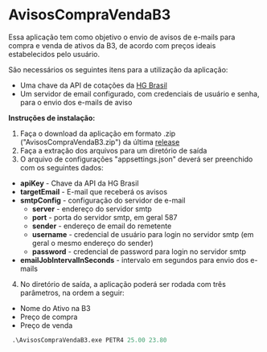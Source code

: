 # AvisosCompraVendaB3

Essa aplicação tem como objetivo o envio de avisos de e-mails para compra e venda de ativos da B3, de acordo com preços ideais estabelecidos pelo usuário.

São necessários os seguintes itens para a utilização da aplicação:
* Uma chave da API de cotações da [HG Brasil](https://hgbrasil.com/apis/cotacao-acao/b3-brasil-bolsa-balcao-b3sa3)
* Um servidor de email configurado, com credenciais de usuário e senha, para o envio dos e-mails de aviso

**Instruções de instalação:**
1. Faça o download da aplicação em formato .zip ("AvisosCompraVendaB3.zip") da última [release](https://github.com/leosch92/AvisosCompraVendaB3/releases)
2. Faça a extração dos arquivos para um diretório de saída
3. O arquivo de configurações "appsettings.json" deverá ser preenchido com os seguintes dados:
* **apiKey** - Chave da API da HG Brasil
* **targetEmail** - E-mail que receberá os avisos
* **smtpConfig** - configuração do servidor de e-mail
  * **server** - endereço do servidor smtp
  * **port** - porta do servidor smtp, em geral 587
  * **sender** - endereço de email do remetente
  * **username** - credencial de usuário para login no servidor smtp (em geral o mesmo endereço do sender)
  * **password** - credencial de password para login no servidor smtp
* **emailJobIntervalInSeconds** - intervalo em segundos para envio dos e-mails

4. No diretório de saída, a aplicação poderá ser rodada com três parâmetros, na ordem a seguir:
* Nome do Ativo na B3
* Preço de compra
* Preço de venda
```ps
 .\AvisosCompraVendaB3.exe PETR4 25.00 23.80
```

